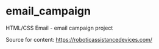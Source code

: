 # email_campaign
HTML/CSS Email - email campaign project

Source for content: https://roboticassistancedevices.com/
